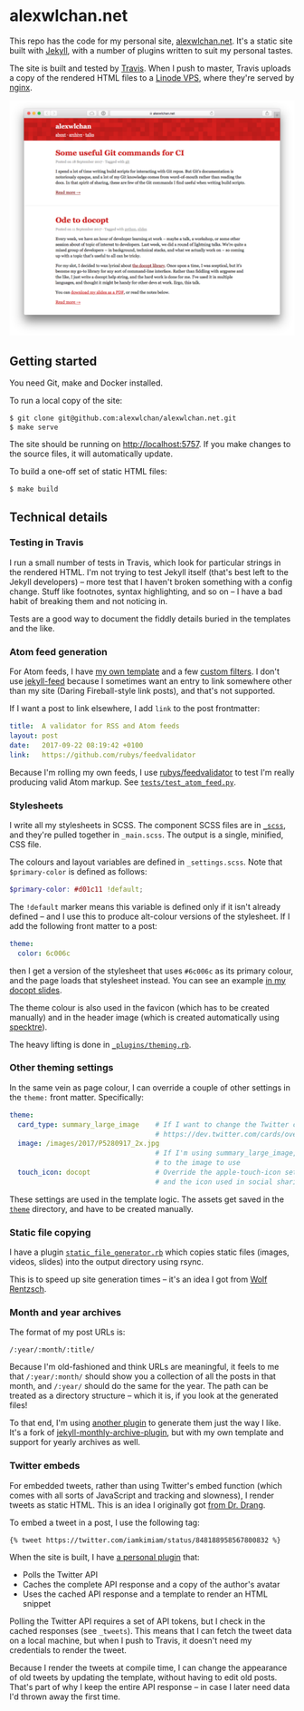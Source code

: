 # alexwlchan.net

This repo has the code for my personal site, [alexwlchan.net][root].
It's a static site built with [Jekyll][jekyll], with a number of plugins written to suit my personal tastes.

The site is built and tested by [Travis][travis].
When I push to master, Travis uploads a copy of the rendered HTML files to a [Linode VPS][linode], where they're served by [nginx][nginx].

![](screenshot.png)

[root]: https://alexwlchan.net
[jekyll]: https://jekyllrb.com/
[travis]: https://travis-ci.org/
[linode]: https://www.linode.com/?r=ba2e6ce21e0c63952a7c74967ea0b96617bd44a3
[nginx]: https://nginx.org/

## Getting started

You need Git, make and Docker installed.

To run a local copy of the site:

```console
$ git clone git@github.com:alexwlchan/alexwlchan.net.git
$ make serve
```

The site should be running on <http://localhost:5757>.
If you make changes to the source files, it will automatically update.

To build a one-off set of static HTML files:

```console
$ make build
```

## Technical details

### Testing in Travis

I run a small number of tests in Travis, which look for particular strings in the rendered HTML.
I'm not trying to test Jekyll itself (that's best left to the Jekyll developers) – more test that I haven't broken something with a config change.
Stuff like footnotes, syntax highlighting, and so on – I have a bad habit of breaking them and not noticing in.

Tests are a good way to document the fiddly details buried in the templates and the like.

### Atom feed generation

For Atom feeds, I have [my own template][atom_template] and a few [custom filters][atom_filter].
I don't use [jekyll-feed][feed] because I sometimes want an entry to link somewhere other than my site (Daring Fireball-style link posts), and that's not supported.

If I want a post to link elsewhere, I add `link` to the post frontmatter:

```yaml
title:  A validator for RSS and Atom feeds
layout: post
date:   2017-09-22 08:19:42 +0100
link:   https://github.com/rubys/feedvalidator
```

Because I'm rolling my own feeds, I use [rubys/feedvalidator][validator] to test I'm really producing valid Atom markup.
See [`tests/test_atom_feed.py`](tests/test_atom_feed.py).

[atom_template]: src/feeds/all.atom.xml
[atom_filter]: src/_plugins/atom_feeds.rb
[feed]: https://github.com/jekyll/jekyll-feed
[validator]: https://github.com/rubys/feedvalidator

### Stylesheets

I write all my stylesheets in SCSS.
The component SCSS files are in [`_scss`](src/_scss), and they're pulled together in `_main.scss`.
The output is a single, minified, CSS file.

The colours and layout variables are defined in `_settings.scss`.
Note that `$primary-color` is defined as follows:

```scss
$primary-color: #d01c11 !default;
```

The `!default` marker means this variable is defined only if it isn't already defined – and I use this to produce alt-colour versions of the stylesheet.
If I add the following front matter to a post:

```yaml
theme:
  color: 6c006c
```

then I get a version of the stylesheet that uses `#6c006c` as its primary colour, and the page loads that stylesheet instead.
You can see an example [in my docopt slides][docopt_green].

The theme colour is also used in the favicon (which has to be created manually) and in the header image (which is created automatically using [specktre][specktre]).

The heavy lifting is done in [`_plugins/theming.rb`](src/_plugins/theming.rb).

[specktre]: https://pypi.org/project/specktre/
[docopt_green]: https://alexwlchan.net/2017/09/ode-to-docopt/

### Other theming settings

In the same vein as page colour, I can override a couple of other settings in the `theme:` front matter.
Specifically:

```yaml
theme:
  card_type: summary_large_image    # If I want to change the Twitter card type
                                    # https://dev.twitter.com/cards/overview
  image: /images/2017/P5280917_2x.jpg
                                    # If I'm using summary_large_image, a path
                                    # to the image to use
  touch_icon: docopt                # Override the apple-touch-icon setting,
                                    # and the icon used in social sharing links
```

These settings are used in the template logic.
The assets get saved in the [`theme`](src/theme) directory, and have to be created manually.

### Static file copying

I have a plugin [`static_file_generator.rb`](src/_plugins/static_file_generator.rb) which copies static files (images, videos, slides) into the output directory using rsync.

This is to speed up site generation times – it's an idea I got from [Wolf Rentzsch][rentzsch].

[rentzsch]: http://rentzsch.tumblr.com/post/58936832594/speed-up-jekyll-using-one-weird-trick

### Month and year archives

The format of my post URLs is:

```
/:year/:month/:title/
```

Because I'm old-fashioned and think URLs are meaningful, it feels to me that `/:year/:month/` should show you a collection of all the posts in that month, and `/:year/` should do the same for the year.
The path can be treated as a directory structure – which it is, if you look at the generated files!

To that end, I'm using [another plugin](src/_plugins/archive_generator.rb) to generate them just the way I like.
It's a fork of [jekyll-monthly-archive-plugin][archive], but with my own template and support for yearly archives as well.

[archive]: https://github.com/shigeya/jekyll-monthly-archive-plugin

### Twitter embeds

For embedded tweets, rather than using Twitter's embed function (which comes with all sorts of JavaScript and tracking and slowness), I render tweets as static HTML.
This is an idea I originally got [from Dr. Drang][drangtweet].

To embed a tweet in a post, I use the following tag:

```plain
{% tweet https://twitter.com/iamkimiam/status/848188958567800832 %}
```

When the site is built, I have [a personal plugin](src/_plugins/twitter.rb) that:

*   Polls the Twitter API
*   Caches the complete API response and a copy of the author's avatar
*   Uses the cached API response and a template to render an HTML snippet

Polling the Twitter API requires a set of API tokens, but I check in the cached responses (see `_tweets`).
This means that I can fetch the tweet data on a local machine, but when I push to Travis, it doesn't need my credentials to render the tweet.

Because I render the tweets at compile time, I can change the appearance of old tweets by updating the template, without having to edit old posts.
That's part of why I keep the entire API response – in case I later need data I'd thrown away the first time.

[drangtweet]: http://www.leancrew.com/all-this/2012/07/good-embedded-tweets/
